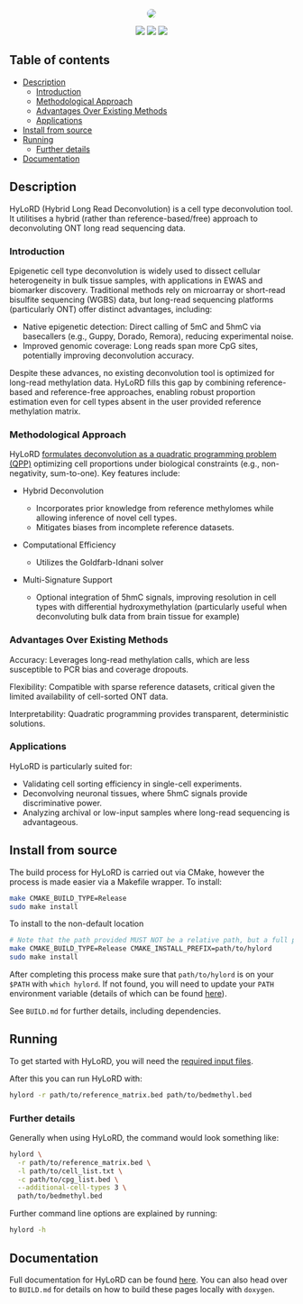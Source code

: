 <p align="center">
  <img style="border-radius:10px" src="https://github.com/user-attachments/assets/b2d6eb3b-e34f-4961-9199-3b5070b567d3" />
</p>


</p>
<p align="center">
    <a href="https://github.com/sof202/HyLoRD/actions/workflows/docs.yml" alt="Build status">
      <img src="https://img.shields.io/github/actions/workflow/status/sof202/HyLoRD/docs.yml?style=for-the-badge&color=orange" /></a>
    <a href="https://github.com/sof202/HyLoRD/commits/main/" alt="Commit activity">
        <img src="https://img.shields.io/github/commit-activity/m/sof202/HyLoRD?style=for-the-badge&color=orange" /></a>
    <a href="https://github.com/sof202/HyLoRD/blob/main/LICENSE" alt="License">
        <img src="https://img.shields.io/github/license/sof202/HyLoRD?style=for-the-badge&color=orange" /></a>

</p>

## Table of contents

* [Description](#description)
  * [Introduction](#introduction)
  * [Methodological Approach](#methodological-approach)
  * [Advantages Over Existing Methods](#advantages-over-existing-methods)
  * [Applications](#applications)
* [Install from source](#install-from-source)
* [Running](#running)
  * [Further details](#further-details)
* [Documentation](#documentation)

## Description

HyLoRD (Hybrid Long Read Deconvolution) is a cell type deconvolution
tool. It utilitises a hybrid (rather than reference-based/free) approach
to deconvoluting ONT long read sequencing data.

### Introduction

Epigenetic cell type deconvolution is widely used to dissect cellular
heterogeneity in bulk tissue samples, with applications in EWAS and biomarker
discovery. Traditional methods rely on microarray or short-read bisulfite
sequencing (WGBS) data, but long-read sequencing platforms (particularly
ONT) offer distinct advantages, including:

- Native epigenetic detection: Direct calling of 5mC and 5hmC via basecallers
(e.g., Guppy, Dorado, Remora), reducing experimental noise.
- Improved genomic coverage: Long reads span more CpG sites, potentially
improving deconvolution accuracy.

Despite these advances, no existing deconvolution tool is optimized for
long-read methylation data. HyLoRD fills this gap by combining reference-based
and reference-free approaches, enabling robust proportion estimation even for
cell types absent in the user provided reference methylation matrix.

### Methodological Approach

HyLoRD 
[formulates deconvolution as a quadratic programming problem (QPP)](https://sof202.github.io/HyLoRD/md__hy_lo_r_d_2docs_2high-level-docs_2qpp-derivation.html)
optimizing cell proportions under biological constraints (e.g., non-negativity,
sum-to-one). Key features include:

- Hybrid Deconvolution
  - Incorporates prior knowledge from reference methylomes while allowing
  inference of novel cell types.
  - Mitigates biases from incomplete reference datasets.

- Computational Efficiency
  - Utilizes the Goldfarb-Idnani solver

- Multi-Signature Support
  - Optional integration of 5hmC signals, improving resolution in cell types
  with differential hydroxymethylation (particularly useful when deconvoluting
  bulk data from brain tissue for example)

### Advantages Over Existing Methods

Accuracy: Leverages long-read methylation calls, which are less susceptible to
PCR bias and coverage dropouts.

Flexibility: Compatible with sparse reference datasets, critical given the
limited availability of cell-sorted ONT data.

Interpretability: Quadratic programming provides transparent, deterministic
solutions.

### Applications

HyLoRD is particularly suited for:

- Validating cell sorting efficiency in single-cell experiments.
- Deconvolving neuronal tissues, where 5hmC signals provide discriminative
power.
- Analyzing archival or low-input samples where long-read sequencing is
advantageous.

## Install from source

The build process for HyLoRD is carried out via CMake, however the process is
made easier via a Makefile wrapper. To install:

```sh
make CMAKE_BUILD_TYPE=Release
sudo make install
```

To install to the non-default location

```sh
# Note that the path provided MUST NOT be a relative path, but a full path
make CMAKE_BUILD_TYPE=Release CMAKE_INSTALL_PREFIX=path/to/hylord
sudo make install
```

After completing this process make sure that `path/to/hylord` is on your
`$PATH` with `which hylord`. If not found, you will need to update your `PATH`
environment variable (details of which can be found
[here](https://www.digitalocean.com/community/tutorials/how-to-view-and-update-the-linux-path-environment-variable)).

See `BUILD.md` for further details, including dependencies.

## Running

To get started with HyLoRD, you will need the 
[required input files](https://sof202.github.io/HyLoRD/md__2home_2sof202_2_tools__and___repositories_2_hy_lo_r_d_2docs_2high-level-docs_2inputs-outputs.html).

After this you can run HyLoRD with:

```bash
hylord -r path/to/reference_matrix.bed path/to/bedmethyl.bed
```

### Further details

Generally when using HyLoRD, the command would look something like:

```bash
hylord \
  -r path/to/reference_matrix.bed \
  -l path/to/cell_list.txt \
  -c path/to/cpg_list.bed \
  --additional-cell-types 3 \
  path/to/bedmethyl.bed
```

Further command line options are explained by running:

```bash
hylord -h
```

## Documentation

Full documentation for HyLoRD can be found
[here](https://sof202.github.io/HyLoRD). You can also head over to `BUILD.md`
for details on how to build these pages locally with `doxygen`.
